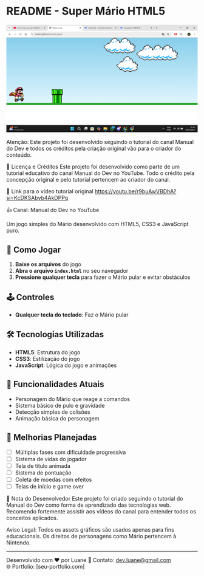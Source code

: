 
# README - Super Mário HTML5


![Preview do Jogo](imagens/gameplay.png.png) <!-- Adicione uma imagem de preview se tiver -->

Atenção: Este projeto foi desenvolvido seguindo o tutorial do canal Manual do Dev e todos os créditos pela criação original vão para o criador do conteúdo.

📜 Licença e Créditos
Este projeto foi desenvolvido como parte de um tutorial educativo do canal Manual do Dev no YouTube. Todo o crédito pela concepção original e pelo tutorial pertencem ao criador do canal.

🎥 Link para o vídeo tutorial original
https://youtu.be/r9buAwVBDhA?si=KcDKSAbyb4AkDPPq

👍 Canal: Manual do Dev no YouTube

Um jogo simples do Mário desenvolvido com HTML5, CSS3 e JavaScript puro.

## 🚀 Como Jogar
1. **Baixe os arquivos** do jogo
2. **Abra o arquivo `index.html`** no seu navegador
3. **Pressione qualquer tecla** para fazer o Mário pular e evitar obstáculos

## 🕹️ Controles
- **Qualquer tecla do teclado**: Faz o Mário pular

## 🛠️ Tecnologias Utilizadas
- **HTML5**: Estrutura do jogo
- **CSS3**: Estilização do jogo
- **JavaScript**: Lógica do jogo e animações

## 🔧 Funcionalidades Atuais
- Personagem do Mário que reage a comandos
- Sistema básico de pulo e gravidade
- Detecção simples de colisões
- Animação básica do personagem

## 🚀 Melhorias Planejadas
- [ ] Múltiplas fases com dificuldade progressiva
- [ ] Sistema de vidas do jogador
- [ ] Tela de título animada
- [ ] Sistema de pontuação
- [ ] Coleta de moedas com efeitos
- [ ] Telas de início e game over

📝 Nota do Desenvolvedor
Este projeto foi criado seguindo o tutorial do Manual do Dev como forma de aprendizado das tecnologias web. Recomendo fortemente assistir aos vídeos do canal para entender todos os conceitos aplicados.

Aviso Legal: Todos os assets gráficos são usados apenas para fins educacionais. Os direitos de personagens como Mário pertencem à Nintendo.

---

Desenvolvido com ❤️ por Luane 
📧 Contato: dev.luane@gmail.com  
🌐 Portfolio: [seu-portfolio.com]
